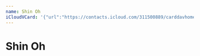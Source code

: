 ```yaml
---
name: Shin Oh
iCloudVCard: '{"url":"https://contacts.icloud.com/311500889/carddavhome/card/054940F0-1670-4E7E-AA4B-6EA5721CA919.vcf","etag":"\"kmfh9wkp\"","data":"BEGIN:VCARD\r\nVERSION:3.0\r\nFN:\r\nN:Oh;Shin;;;\r\nUID:BC758100-8E3B-429A-AF73-7F4E46DB5665\r\nPRODID:ez-vcard 0.9.13-fc\r\nREV:2025-04-03T22:17:44Z\r\nORG:;\r\nEND:VCARD"}'
---
```

# Shin Oh